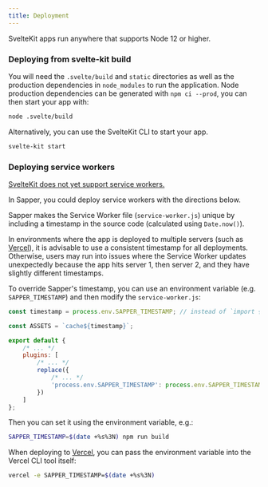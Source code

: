 ```yaml
---
title: Deployment
---
```


SvelteKit apps run anywhere that supports Node 12 or higher.

### Deploying from svelte-kit build

You will need the `.svelte/build` and `static` directories as well as the production dependencies in `node_modules` to run the application. Node production dependencies can be generated with `npm ci --prod`, you can then start your app with:

```bash
node .svelte/build
```

Alternatively, you can use the SvelteKit CLI to start your app.

```bash
svelte-kit start
```

### Deploying service workers

[SvelteKit does not yet support service workers.](https://github.com/sveltejs/kit/issues/10)

In Sapper, you could deploy service workers with the directions below.

Sapper makes the Service Worker file (`service-worker.js`) unique by including a timestamp in the source code
(calculated using `Date.now()`).

In environments where the app is deployed to multiple servers (such as [Vercel]), it is advisable to use a
consistent timestamp for all deployments. Otherwise, users may run into issues where the Service Worker
updates unexpectedly because the app hits server 1, then server 2, and they have slightly different timestamps.

To override Sapper's timestamp, you can use an environment variable (e.g. `SAPPER_TIMESTAMP`) and then modify
the `service-worker.js`:

```js
const timestamp = process.env.SAPPER_TIMESTAMP; // instead of `import { timestamp }`

const ASSETS = `cache${timestamp}`;

export default {
	/* ... */
	plugins: [
		/* ... */
		replace({
			/* ... */
			'process.env.SAPPER_TIMESTAMP': process.env.SAPPER_TIMESTAMP || Date.now()
		})
	]
};
```

Then you can set it using the environment variable, e.g.:

```bash
SAPPER_TIMESTAMP=$(date +%s%3N) npm run build
```

When deploying to [Vercel], you can pass the environment variable into the Vercel CLI tool itself:

```bash
vercel -e SAPPER_TIMESTAMP=$(date +%s%3N)
```

[vercel]: https://vercel.com/home
